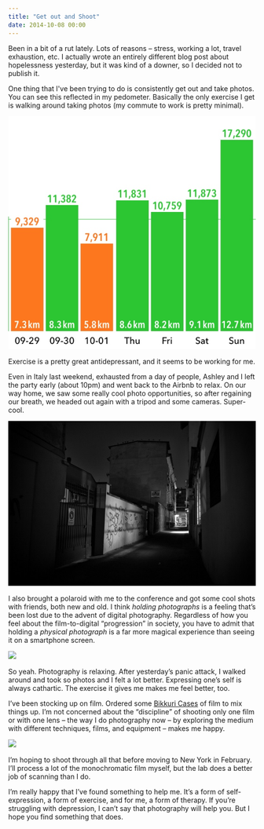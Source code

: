 ```yaml
---
title: "Get out and Shoot"
date: 2014-10-08 00:00
---
```


Been in a bit of a rut lately. Lots of reasons – stress, working a lot, travel exhaustion, etc. I actually wrote an entirely different blog post about hopelessness yesterday, but it was kind of a downer, so I decided not to publish it.

<!-- more -->

One thing that I've been trying to do is consistently get out and take photos. You can see this reflected in my pedometer. Basically the only exercise I get is walking around taking photos (my commute to work is pretty minimal).

 ![](/img/import/blog/get-out-and-shoot/5C3B545D15F148BEA8096FF3A45C9518.jpg)

Exercise is a pretty great antidepressant, and it seems to be working for me.

Even in Italy last weekend, exhausted from a day of people, Ashley and I left the party early (about 10pm) and went back to the Airbnb to relax. On our way home, we saw some really cool photo opportunities, so after regaining our breath, we headed out again with a tripod and some cameras. Super-cool.

 ![](/img/import/blog/get-out-and-shoot/D9E107AFEA504482B1548474987BC4AA.jpg)

I also brought a polaroid with me to the conference and got some cool shots with friends, both new and old. I think _holding photographs_ is a feeling that’s been lost due to the advent of digital photography. Regardless of how you feel about the film-to-digital “progression” in society, you have to admit that holding a _physical photograph_ is a far more magical experience than seeing it on a smartphone screen.

 ![](/img/import/blog/get-out-and-shoot/9475DE70F4F3430090D658CF7816A654.gif)

So yeah. Photography is relaxing. After yesterday’s panic attack, I walked around and took so photos and I felt a lot better. Expressing one’s self is always cathartic. The exercise it gives me makes me feel better, too.

I’ve been stocking up on film. Ordered some [Bikkuri Cases](http://www.japancamerahunter.com/shop/bikkuri-film-cases/) of film to mix things up. I’m not concerned about the “discipline” of shooting only one film or with one lens – the way I do photography now – by exploring the medium with different techniques, films, and equipment – makes me happy.

 [![](http://photos-b.ak.instagram.com/hphotos-ak-prn/929243_285571764983745_1391595301_n.jpg)](http://photos-b.ak.instagram.com/hphotos-ak-prn/929243_285571764983745_1391595301_n.jpg)

I’m hoping to shoot through all that before moving to New York in February. I’ll process a lot of the monochromatic film myself, but the lab does a better job of scanning than I do.

I’m really happy that I’ve found something to help me. It’s a form of self-expression, a form of exercise, and for me, a form of therapy. If you’re struggling with depression, I can’t say that photography will help you. But I hope you find something that does.

